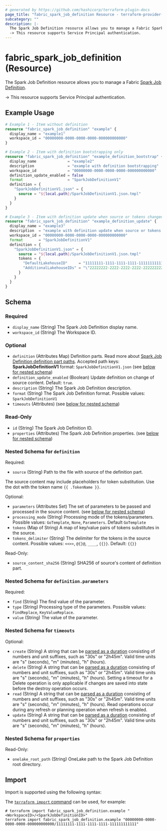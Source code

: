 ```yaml
---
# generated by https://github.com/hashicorp/terraform-plugin-docs
page_title: "fabric_spark_job_definition Resource - terraform-provider-fabric"
subcategory: ""
description: |-
  The Spark Job Definition resource allows you to manage a Fabric Spark Job Definition https://learn.microsoft.com/fabric/data-engineering/spark-job-definition.
  -> This resource supports Service Principal authentication.
---
```


# fabric_spark_job_definition (Resource)

The Spark Job Definition resource allows you to manage a Fabric [Spark Job Definition](https://learn.microsoft.com/fabric/data-engineering/spark-job-definition).

-> This resource supports Service Principal authentication.

## Example Usage

```terraform
# Example 1 - Item without definition
resource "fabric_spark_job_definition" "example" {
  display_name = "example1"
  workspace_id = "00000000-0000-0000-0000-000000000000"
}

# Example 2 - Item with definition bootstrapping only
resource "fabric_spark_job_definition" "example_definition_bootstrap" {
  display_name              = "example2"
  description               = "example with definition bootstrapping"
  workspace_id              = "00000000-0000-0000-0000-000000000000"
  definition_update_enabled = false
  format                    = "SparkJobDefinitionV1"
  definition = {
    "SparkJobDefinitionV1.json" = {
      source = "${local.path}/SparkJobDefinitionV1.json.tmpl"
    }
  }
}

# Example 3 - Item with definition update when source or tokens changed
resource "fabric_spark_job_definition" "example_definition_update" {
  display_name = "example3"
  description  = "example with definition update when source or tokens changed"
  workspace_id = "00000000-0000-0000-0000-000000000000"
  format       = "SparkJobDefinitionV1"
  definition = {
    "SparkJobDefinitionV1.json" = {
      source = "${local.path}/SparkJobDefinitionV1.json.tmpl"
      tokens = {
        "DefaultLakehouseID"     = "11111111-1111-1111-1111-111111111111"
        "AdditionalLakehouseIDs" = "\"22222222-2222-2222-2222-222222222222\",\"33333333-3333-3333-3333-333333333333\""
      }
    }
  }
}
```

<!-- schema generated by tfplugindocs -->
## Schema

### Required

- `display_name` (String) The Spark Job Definition display name.
- `workspace_id` (String) The Workspace ID.

### Optional

- `definition` (Attributes Map) Definition parts. Read more about [Spark Job Definition definition part paths](https://learn.microsoft.com/rest/api/fabric/articles/item-management/definitions/spark-job-definition). Accepted path keys: **SparkJobDefinitionV1** format: `SparkJobDefinitionV1.json` (see [below for nested schema](#nestedatt--definition))
- `definition_update_enabled` (Boolean) Update definition on change of source content. Default: `true`.
- `description` (String) The Spark Job Definition description.
- `format` (String) The Spark Job Definition format. Possible values: `SparkJobDefinitionV1`
- `timeouts` (Attributes) (see [below for nested schema](#nestedatt--timeouts))

### Read-Only

- `id` (String) The Spark Job Definition ID.
- `properties` (Attributes) The Spark Job Definition properties. (see [below for nested schema](#nestedatt--properties))

<a id="nestedatt--definition"></a>

### Nested Schema for `definition`

Required:

- `source` (String) Path to the file with source of the definition part.

The source content may include placeholders for token substitution. Use the dot with the token name `{{ .TokenName }}`.

Optional:

- `parameters` (Attributes Set) The set of parameters to be passed and processed in the source content. (see [below for nested schema](#nestedatt--definition--parameters))
- `processing_mode` (String) Processing mode of the tokens/parameters. Possible values: `GoTemplate`, `None`, `Parameters`. Default `GoTemplate`
- `tokens` (Map of String) A map of key/value pairs of tokens substitutes in the source.
- `tokens_delimiter` (String) The delimiter for the tokens in the source content. Possible values: `<<>>`, `@{}@`, `____`, `{{}}`. Default: `{{}}`

Read-Only:

- `source_content_sha256` (String) SHA256 of source's content of definition part.

<a id="nestedatt--definition--parameters"></a>

### Nested Schema for `definition.parameters`

Required:

- `find` (String) The find value of the parameter.
- `type` (String) Processing type of the parameters. Possible values: `FindReplace`, `KeyValueReplace`.
- `value` (String) The value of the parameter.

<a id="nestedatt--timeouts"></a>

### Nested Schema for `timeouts`

Optional:

- `create` (String) A string that can be [parsed as a duration](https://pkg.go.dev/time#ParseDuration) consisting of numbers and unit suffixes, such as "30s" or "2h45m". Valid time units are "s" (seconds), "m" (minutes), "h" (hours).
- `delete` (String) A string that can be [parsed as a duration](https://pkg.go.dev/time#ParseDuration) consisting of numbers and unit suffixes, such as "30s" or "2h45m". Valid time units are "s" (seconds), "m" (minutes), "h" (hours). Setting a timeout for a Delete operation is only applicable if changes are saved into state before the destroy operation occurs.
- `read` (String) A string that can be [parsed as a duration](https://pkg.go.dev/time#ParseDuration) consisting of numbers and unit suffixes, such as "30s" or "2h45m". Valid time units are "s" (seconds), "m" (minutes), "h" (hours). Read operations occur during any refresh or planning operation when refresh is enabled.
- `update` (String) A string that can be [parsed as a duration](https://pkg.go.dev/time#ParseDuration) consisting of numbers and unit suffixes, such as "30s" or "2h45m". Valid time units are "s" (seconds), "m" (minutes), "h" (hours).

<a id="nestedatt--properties"></a>

### Nested Schema for `properties`

Read-Only:

- `onelake_root_path` (String) OneLake path to the Spark Job Definition root directory.

## Import

Import is supported using the following syntax:

The [`terraform import` command](https://developer.hashicorp.com/terraform/cli/commands/import) can be used, for example:

```shell
# terraform import fabric_spark_job_definition.example "<WorkspaceID>/<SparkJobDefinitionID>"
terraform import fabric_spark_job_definition.example "00000000-0000-0000-0000-000000000000/11111111-1111-1111-1111-111111111111"
```
